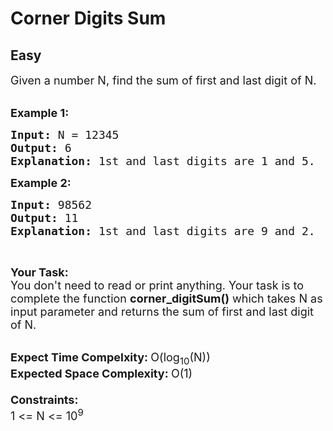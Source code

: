 # Corner Digits Sum
## Easy
<div class="problem-statement">
                <p></p><p><span style="font-size:18px">Given a number N, find the sum of&nbsp;first and last digit of N. </span><br>
&nbsp;</p>

<p><span style="font-size:18px"><strong>Example 1:</strong></span></p>

<pre><span style="font-size:18px"><strong>Input: </strong>N = 12345
<strong>Output: </strong>6
<strong>Explanation: </strong>1st and last digits are 1 and 5.</span>
</pre>

<p><span style="font-size:18px"><strong>Example 2:</strong></span></p>

<pre><span style="font-size:18px"><strong>Input: </strong>98562
<strong>Output: </strong>11
<strong>Explanation: </strong>1st and last digits are 9 and 2. </span>
</pre>

<p>&nbsp;</p>

<p><span style="font-size:18px"><strong>Your Task:</strong><br>
You don't need to read or print anything. Your task is to complete the function&nbsp;<strong>corner_digitSum()</strong>&nbsp;which takes N as input parameter and returns the sum of first and last digit of N.</span><br>
&nbsp;</p>

<p><span style="font-size:18px"><strong>Expect Time Compelxity:&nbsp;</strong>O(log<sub>10</sub>(N))<br>
<strong>Expected Space Complexity:&nbsp;</strong>O(1)<br>
<br>
<strong>Constraints:</strong><br>
1 &lt;= N &lt;= 10<sup>9</sup></span></p>
 <p></p>
            </div>